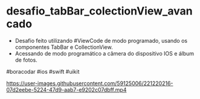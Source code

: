 # desafio_tabBar_colectionView_avancado
 - Desafio feito utilizando #ViewCode de modo programado, usando os componentes TabBar e CollectionView.
 - Acessando de modo programático a câmera do dispositivo IOS e álbum de fotos.
 
 #boracodar #ios #swift #uikit
 
 


https://user-images.githubusercontent.com/59125006/221220216-07d2eebe-5224-47d9-aab7-e9202c07dbff.mp4

